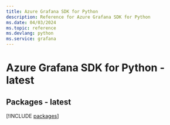 ```yaml
---
title: Azure Grafana SDK for Python
description: Reference for Azure Grafana SDK for Python
ms.date: 04/03/2024
ms.topic: reference
ms.devlang: python
ms.service: grafana
---
```

# Azure Grafana SDK for Python - latest
## Packages - latest
[!INCLUDE [packages](grafana-index.md)]